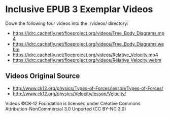 Inclusive EPUB 3 Exemplar Videos
================================

Down the following four videos into the ./videos/ directory:
- https://idrc.cachefly.net/floeproject.org/videos/Free_Body_Diagrams.mp4
- https://idrc.cachefly.net/floeproject.org/videos/Free_Body_Diagrams.webm
- https://idrc.cachefly.net/floeproject.org/videos/Relative_Velocity.mp4
- https://idrc.cachefly.net/floeproject.org/videos/Relative_Velocity.webm

Videos Original Source
----------------------
- http://www.ck12.org/physics/Types-of-Forces/lesson/Types-of-Forces/
- http://www.ck12.org/physics/Velocity/lesson/Velocity/

Videos ©CK-12 Foundation is licensed under Creative Commons Attribution-NonCommercial 3.0 Unported (CC BY-NC 3.0)
